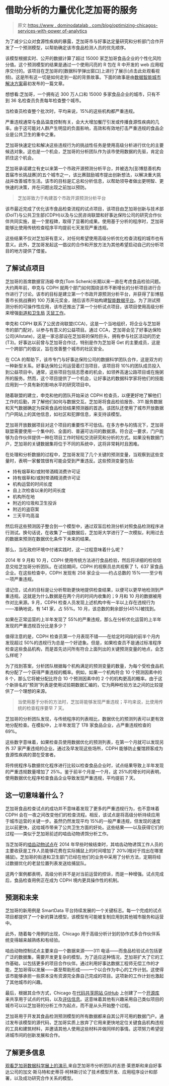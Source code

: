 # 借助分析的力量优化芝加哥的服务

> 原文:[https://www . dominodatalab . com/blog/optimizing-chicagos-services-with-power of-analytics](https://www.dominodatalab.com/blog/optimizing-chicagos-services-with-the-power-of-analytics)

为了减少公众对食源性疾病的暴露，芝加哥市与好事达定量研究和分析部门合作开发了一个预测模型，以帮助确定该市食品检测人员的优先顺序。

该模型根据实时、公开的数据计算了超过 15000 家芝加哥食品企业的个性化风险分值。这个预测模型的结果是通过一个使用闪亮的 R 包在 R 中开发的 web 应用程序交付的。该项目在芝加哥的[数据科学弹出窗口]上进行了展示(点击此处观看视频)。这是所有这一切是如何走到一起的背景故事。下面的故事是由[数据智能城市解决方案](http://datasmart.ash.harvard.edu/news/article/delivering-faster-results-with-food-inspection-forecasting-631)最初发布的一篇文章。

想想看:芝加哥，一个拥有近 300 万人口和 15000 多家食品企业的城市，只有不到 36 名检查员负责每年检查整个城市。

当检查员检查整个批次时，平均来说，15%的这些机构都严重违规。

严重违规通常与食品温度控制有关，会大大增加餐厅引发或传播食源性疾病的几率。由于这可能对人群产生明显的负面影响，高效和有效地打击严重违规的食品企业是公共卫生的重中之重。

芝加哥快速定位和解决这些违规行为的挑战性任务是使用高级分析进行优化的主要候选对象。这也是一个机会，芝加哥的分析团队作为该市使用数据的先驱，肯定会抓住这个机会。

芝加哥承诺建立有史以来第一个市政开源预测分析平台，并被选为[彭博慈善机构首届市长挑战赛]的五个城市之一，该比赛鼓励城市提出创新想法，以解决重大挑战并改善城市生活。该市的目标是汇总和分析信息，以帮助领导者做出更明智、更快速的决策，并在问题出现之前加以预防。

> 芝加哥致力于构建首个市政开源预测分析平台

该市最近完成了优化该市食品检查流程的试点项目，该项目由芝加哥创新与技术部(DoIT)与公共卫生部(CDPH)以及与公民咨询联盟和好事达保险公司的研究合作伙伴共同实施，是一个里程碑，取得了显著的成果。使用基于分析的程序时，芝加哥能够比使用传统检查程序平均提前七天发现严重违规。

这些结果不仅对芝加哥有意义，对任何希望使用高级分析优化检查流程的城市也有意义。此外，芝加哥发起这一倡议的合作和开放方法为其他希望启动自己的分析项目的地方提供了借鉴。

## 了解试点项目

芝加哥的首席数据官汤姆·申克(Tom Schenk)长期以来一直在考虑食品检验问题。大约两年前，申克与 CDPH 就两个部门如何围绕该市不断增长的分析项目进行合作进行了讨论。该市的目标是建立第一个市政开源预测分析平台，并获得了彭博慈善市长挑战赛的 100 万美元奖金，随后该市开始构建[智能数据平台](http://datasmart.ash.harvard.edu/news/article/chicago-mayors-challenge-367)。为了测试预测分析的可操作性应用，该市还推出了第一个分析试点项目，该项目使用高级分析来增强[街道和卫生局](http://www.cityofchicago.org/city/en/depts/streets.html) [灭鼠工作](http://datasmart.ash.harvard.edu/news/article/using-predictive-analytics-to-combat-rodents-in-chicago-271)。

申克和 CDPH 联系了公民咨询联盟(CCA)，这是一个当地组织，将企业与芝加哥市的部门配对，以参与有意义的公益项目。通过 CCA，芝加哥会见了好事达保险公司(Allstate)，这是一家总部设在芝加哥的保险巨头，拥有参与社区活动的历史(T3)。好事达以前曾与芝加哥合作过，特别是作为芝加哥 Get 的主要成员，这是一个跨部门的倡议，旨在改善整个城市的社区安全。

在 CCA 的帮助下，该市专门与好事达保险公司的数据科学团队合作，这是双方的一种新型关系。好事达保险公司运营着灯泡项目，该项目将 10%的团队成员投入到公益项目中。通常，这些项目包括志愿者的机会，如领养高速公路项目或在施粥所的服务。然而，这个项目提供了一个机会，让好事达的数据科学家将他们的技能应用到一个具有新的影响水平的研究项目中。

随着联盟的建立，申克和他的团队开始采访 CDPH 检查员，以便更好地了解他们工作的后勤，并了解他们如何与数据交互。芝加哥将食品检验报告、311 服务数据和天气数据确定为探索食品检验结果预测器的首选。该团队还使用了城市开放数据门户网站上的其他信息，如社区和犯罪信息，来支持该模型。

芝加哥开放数据项目对这个项目的重要性不可低估。在多方参与的情况下，芝加哥联盟需要使用一个集中的、全面的、普遍可访问的数据源。符合这一要求，门户能够为合作伙伴提供一种在项目工作时轻松交流研究和分析的方式。如果没有数据门户，芝加哥的关键数据集将位于不同的系统中，这将非常耗时且困难。

在处理和分析数据的过程中，芝加哥发现了几个关键的预测变量，当观察到这些变量时，表明一家餐馆很有可能会受到严重违反。这些预测变量包括:

*   持有烟草和/或附带酒精消费许可证
*   持有烟草和/或附带酒精消费许可证
*   机构运营的时间长度
*   自上次检查以来的时间长度
*   机构所在地
*   附近的垃圾和卫生投诉
*   附近的盗窃案
*   三天平均高温

然后将这些预测因子整合到一个模型中，通过双盲后检测分析对照食品检测程序进行测试。换句话说，在收集了一组数据后，芝加哥大学进行了一次模拟，利用过去的数据来预测在数据优化条件下未来的结果。

那么，当在政府环境中付诸实践时，这一过程意味着什么呢？

2014 年 9 月和 10 月，CDPH 使用传统方法进行食品检验，然后将详细的检验信息交给芝加哥分析团队。在试验期间，CDPH 的视察员总共视察了 1，637 家食品企业。在这些检查中，CDPH 发现有 258 家企业——约占总数的 15%——至少有一项严重违规。

请记住，试点的目标是让分析帮助更快地提供检查结果，以便可以更早地检测到严重违规。这就是为什么数据是在两个月的时间内收集的；9 月和 10 月的数据被用作对比来源。9 月，CDPH 检查人员发现上述机构中有一半以上存在违规行为——准确地说，有 141 家，占 55%。10 月，该总数的剩余部分(45%)被找到。

如果在正常运营的上半年发现了 55%的严重违规，那么在分析优化运营的上半年发现的严重违规百分比是多少？

值得注意的是，CDPH 检查员第一个月表现不错——在给定时间段的前半个月内发现超过 50%的违规行为总是一个好迹象。但是，如果检查员不是通过标准程序检查这些食品机构，而是首先访问所有符合上面列出的关键预测变量的地点，会怎么样呢？

为了找到答案，分析团队根据每个机构满足的预测变量的数量，为每个受检食品机构分配了一个获得严重违规的概率。例如，如果一个机构符合 10 个预测因素中的 8 个，那么它将被分配比符合 10 个预测因素中的 2 个的机构更高的概率。由于这个新排名的“预测”列表是使用试验期数据汇编的，它为两种检验方法之间的比较提供了一个理想的来源。

> 当使用基于分析的方法时，芝加哥能够发现严重违规；平均来说，比使用传统的检查程序要早 7 天。

芝加哥的分析团队发现，与传统程序的列表相比，数据优化的预测列表可以更有效地分配检查。在模拟中，上半年发现了 178 家食品企业，占严重违规检查的 69%。

这些数字意味着，如果检查员使用数据优化的预测列表，在第一个月就可以发现另外 37 家严重违规的企业。通过及早发现这些场所，CDPH 能够防止餐馆顾客成为食源性疾病的潜在受害者。

将传统程序与数据优化程序进行比较以检查食品企业时，试点结果导致上半年发现的严重违规数量增加了 25%。鉴于前半个月是一个月，这 25%的增长时间表明，使用数据优化程序检查食品企业导致发现严重违规，平均提前 7 天。

## 这一切意味着什么？

芝加哥食品检查试点的成功并不意味着发现了更多的严重违规行为，也不意味着 CDPH 会在一夜之间改变他们的检查流程。相反，该试点是将高级分析持续应用于城市运营的关键一步。虽然仍然发现平均 15%的一般严重违规，但发现的速度比以前更快，这给城市带来了公共卫生方面的好处。这些结果——以及获得它们的过程——类似于芝加哥前述的啮齿动物诱饵分析工作。

当芝加哥的[啮齿动物试点](http://datasmart.ash.harvard.edu/news/article/using-predictive-analytics-to-combat-rodents-in-chicago-271)在 2014 年早些时候结束时，其啮齿动物诱饵工作人员的主要收获是工作人员能够花费在实际捕鼠上的时间增加了 20%(相对于找出在哪里捕鼠)。芝加哥的街道和卫生部门已经在他们的业务中采用了分析方法，定期将经过数据优化的老鼠位置列表发送给捕鼠队。

这两个案例都表明，高级分析并不是对当前运营的控诉，而是一种增强。试点完成后，食品检查用例正在成为 CDPH 境内更具操作性的机制。

## 预测和未来

芝加哥的新用例是 SmartData 平台持续发展的一个关键标志。每一个完成的试点项目都提供了一个新的算法模型，该模型有可能被复制应用到其他城市服务和运营中。

此外，随着每个用例的出现，Chicago 用于高级分析计划的协作式多合作伙伴系统变得越来越熟练和有经验。

啮齿动物控制试点主要来自一个数据来源——311 电话——而食品检验试点包括更广泛的数据集，需要开发更复杂的模型。为了适应这种情况，芝加哥扩大了它的工作基础，以包括更多的项目合作伙伴。通过利用好事达数据工程师无偿工作的才能，芝加哥得以发展——甚至帮助形成——一个以合作为中心的工作计划。这使得该市能够承担一些原本没有资源完全靠自己完成的项目。这项新的工作计划也激起了其他城市的兴趣。

最后，根据其合作方式，Chicago 在[代码共享网站 GitHub](https://github.com/chicago) 上创建了一个[开源库](http://www.github.com/Chicago/food-inspections-evaluation)来共享用于试点的代码，以及[评估信息](http://chicago.github.io/food-inspections-evaluation/)。这意味着其他有兴趣采用自己类似项目的城市可以以芝加哥的分析工作为起点，而不是从头开始整个过程。

芝加哥用于开发其食品检测预测模型的所有数据都来自其公开可用的数据门户。通过发布该模型的源代码，芝加哥实质上放弃了它用来更快地定位关键食品机构违规的工具和建筑材料，并邀请其他人使用这些材料并做同样的事情。这项努力希望促进城市间的创新发展和合作。

## 了解更多信息

[观看芝加哥数据科学展上的演示](https://youtu.be/ILNuGkYrui4),来自芝加哥市分析团队的吉恩·莱恩斯和来自好事达公司的加文·斯马特和史蒂芬·柯林斯讨论了技术模型开发、应用程序设计和部署，以及成功研究合作关系的模型。